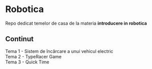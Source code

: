 # Robotica

Repo dedicat temelor de casa de la materia **introducere in robotica**  

## Continut 

Tema 1 - Sistem de încărcare a unui vehicul electric  
Tema 2 - TypeRacer Game  
Tema 3 - Quick Time
